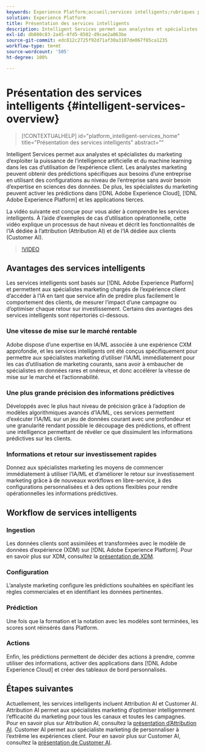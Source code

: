 ```yaml
---
keywords: Experience Platform;accueil;services intelligents;rubriques populaires;service intelligent;Service intelligent
solution: Experience Platform
title: Présentation des services intelligents
description: Intelligent Services permet aux analystes et spécialistes du marketing d’exploiter la puissance de l’intelligence artificielle et du machine learning dans les cas d’utilisation de l’expérience client. Les analystes marketing peuvent obtenir des prédictions spécifiques aux besoins d’une entreprise en utilisant des configurations au niveau de l’entreprise sans avoir besoin d’expertise en sciences des données. De plus, les spécialistes du marketing peuvent activer les prédictions dans Adobe Experience Cloud, Adobe Experience Platform et les applications tierces.
exl-id: db080c83-2a45-4fd5-8502-d9cae2a063be
source-git-commit: edc812c2725f92d71af30a3107de067f85ca1235
workflow-type: tm+mt
source-wordcount: '505'
ht-degree: 100%

---
```


# Présentation des services intelligents {#intelligent-services-overview}

>[!CONTEXTUALHELP]
>id="platform_intelligent-services_home"
>title="Présentation des services intelligents"
>abstract=""

Intelligent Services permet aux analystes et spécialistes du marketing d’exploiter la puissance de l’intelligence artificielle et du machine learning dans les cas d’utilisation de l’expérience client. Les analystes marketing peuvent obtenir des prédictions spécifiques aux besoins d’une entreprise en utilisant des configurations au niveau de l’entreprise sans avoir besoin d’expertise en sciences des données. De plus, les spécialistes du marketing peuvent activer les prédictions dans [!DNL Adobe Experience Cloud], [!DNL Adobe Experience Platform] et les applications tierces.

La vidéo suivante est conçue pour vous aider à comprendre les services intelligents. À lʼaide dʼexemples de cas dʼutilisation opérationnelle, cette vidéo explique un processus de haut niveau et décrit les fonctionnalités de lʼIA dédiée à lʼattribution (Attribution AI) et de lʼIA dédiée aux clients (Customer AI).

>[!VIDEO](https://video.tv.adobe.com/v/32654?learn=on&quality=12)

## Avantages des services intelligents

Les services intelligents sont basés sur [!DNL Adobe Experience Platform] et permettent aux spécialistes marketing chargés de lʼexpérience client dʼaccéder à lʼIA en tant que service afin de prédire plus facilement le comportement des clients, de mesurer lʼimpact dʼune campagne ou dʼoptimiser chaque retour sur investissement. Certains des avantages des services intelligents sont répertoriés ci-dessous.

### Une vitesse de mise sur le marché rentable

Adobe dispose d’une expertise en IA/ML associée à une expérience CXM approfondie, et les services intelligents ont été conçus spécifiquement pour permettre aux spécialistes marketing d’utiliser l’IA/ML immédiatement pour les cas d’utilisation de marketing courants, sans avoir à embaucher de spécialistes en données rares et onéreux, et donc accélérer la vitesse de mise sur le marché et l’actionnabilité.

### Une plus grande précision des informations prédictives

Développés avec le plus haut niveau de précision grâce à l’adoption de modèles algorithmiques avancés d’IA/ML, ces services permettent d’exécuter l’IA/ML sur un jeu de données courant avec une profondeur et une granularité rendant possible le découpage des prédictions, et offrent une intelligence permettant de révéler ce que dissimulent les informations prédictives sur les clients.

### Informations et retour sur investissement rapides

Donnez aux spécialistes marketing les moyens de commencer immédiatement à utiliser l’IA/ML et d’améliorer le retour sur investissement marketing grâce à de nouveaux workflows en libre-service, à des configurations personnalisées et à des options flexibles pour rendre opérationnelles les informations prédictives.

## Workflow de services intelligents

### Ingestion

Les données clients sont assimilées et transformées avec le modèle de données d’expérience (XDM) sur [!DNL Adobe Experience Platform]. Pour en savoir plus sur XDM, consultez la [présentation de XDM](../xdm/home.md).

### Configuration

L’analyste marketing configure les prédictions souhaitées en spécifiant les règles commerciales et en identifiant les données pertinentes.

### Prédiction

Une fois que la formation et la notation avec les modèles sont terminées, les scores sont réinsérés dans Platform.

### Actions

Enfin, les prédictions permettent de décider des actions à prendre, comme utiliser des informations, activer des applications dans [!DNL Adobe Experience Cloud] et créer des tableaux de bord personnalisés.

## Étapes suivantes

Actuellement, les services intelligents incluent Attribution AI et Customer AI. Attribution AI permet aux spécialistes marketing d’optimiser intelligemment l’efficacité du marketing pour tous les canaux et toutes les campagnes. Pour en savoir plus sur Attribution AI, consultez la [présentation d’Attribution AI](./attribution-ai/overview.md). Customer AI permet aux spécialiste marketing de personnaliser à l’extrême les expériences client. Pour en savoir plus sur Customer AI, consultez la [présentation de Customer AI](./customer-ai/overview.md).
